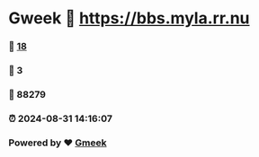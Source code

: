 # Gweek :link: https://bbs.myla.rr.nu 
### :page_facing_up: [18](https://bbs.myla.rr.nu/tag.html) 
### :speech_balloon: 3 
### :hibiscus: 88279 
### :alarm_clock: 2024-08-31 14:16:07 
### Powered by :heart: [Gmeek](https://github.com/Meekdai/Gmeek)
